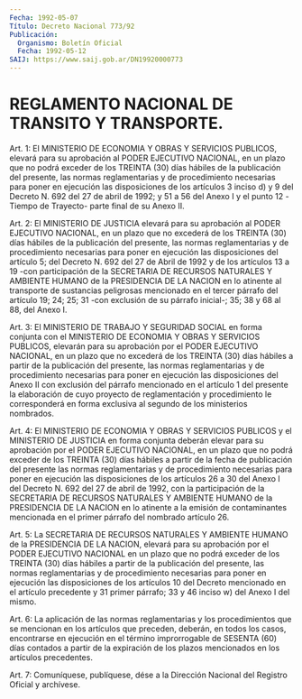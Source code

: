```yaml
---
Fecha: 1992-05-07
Título: Decreto Nacional 773/92
Publicación:
  Organismo: Boletín Oficial
  Fecha: 1992-05-12
SAIJ: https://www.saij.gob.ar/DN19920000773
---
```

# REGLAMENTO NACIONAL DE TRANSITO Y TRANSPORTE.

<a id="1"></a>
Art.  1: El MINISTERIO DE ECONOMIA Y OBRAS Y SERVICIOS PUBLICOS, elevará  para  su  aprobación  al PODER  EJECUTIVO  NACIONAL, en un plazo que no podrá exceder de los  TREINTA  (30) días hábiles de la publicación  del  presente,  las  normas  reglamentarias    y    de procedimiento  necesarias para poner en ejecución las disposiciones de los artículos 3 inciso d) y 9 del Decreto N. 692 del 27 de abril de 1992; y 51 a 56  del  Anexo I y el punto 12 -Tiempo de Trayecto- parte final de su Anexo II.

<a id="2"></a>
Art. 2: El MINISTERIO DE JUSTICIA elevará para su aprobación al PODER  EJECUTIVO  NACIONAL,  en  un  plazo  que  no excederá de los TREINTA  (30)  días  hábiles  de  la publicación del presente,  las normas reglamentarias y de procedimiento  necesarias  para poner en ejecución las disposiciones del artículo 5; del Decreto  N. 692 del 27  de  Abril de 1992 y de los artículos 13 a 19 -con participación de la SECRETARIA  DE  RECURSOS  NATURALES  Y  AMBIENTE HUMANO de la PRESIDENCIA  DE  LA  NACION  en  lo  atinente  al  transporte    de sustancias  peligrosas mencionado en el tercer párrafo del artículo 19; 24; 25; 31  -con  exclusión de su párrafo inicial-; 35; 38 y 68 al 88, del Anexo I.

<a id="3"></a>
Art.  3:  El MINISTERIO DE TRABAJO Y SEGURIDAD SOCIAL en forma conjunta  con  el  MINISTERIO  DE  ECONOMIA  Y  OBRAS  Y  SERVICIOS PUBLICOS, elevarán  para  su  aprobación  por  el  PODER  EJECUTIVO NACIONAL,  en  un  plazo  que  no excederá de los TREINTA (30) días hábiles  a  partir  de  la publicación  del  presente,  las  normas reglamentarias  y  de  procedimiento    necesarias  para  poner  en ejecución las disposiciones del Anexo II  con exclusión del párrafo mencionado  en el artículo 1 del presente la  elaboración  de  cuyo proyecto de reglamentación  y  procedimiento  le  corresponderá  en forma    exclusiva    al  segundo  de  los  ministerios  nombrados.

<a id="4"></a>
Art. 4: El MINISTERIO DE ECONOMIA Y OBRAS Y SERVICIOS PUBLICOS y el MINISTERIO  DE  JUSTICIA en forma conjunta deberán elevar para su aprobación por el PODER  EJECUTIVO  NACIONAL, en un plazo que no podrá  exceder  de los TREINTA (30) días hábiles  a  partir  de  la fecha de publicación  del  presente  las normas reglamentarias y de procedimiento necesarias para poner en  ejecución las disposiciones de los artículos 26 a 30 del Anexo I del  Decreto  N. 692 del 27 de abril  de  1992,  con la participación de la SECRETARIA DE RECURSOS NATURALES Y AMBIENTE  HUMANO  de  la PRESIDENCIA DE LA NACION en lo atinente  a la emisión de contaminantes  mencionada  en  el  primer párrafo del nombrado artículo 26.

<a id="5"></a>
Art.  5: La SECRETARIA DE RECURSOS NATURALES Y AMBIENTE HUMANO de la PRESIDENCIA  DE  LA NACION, elevará para su aprobación por el PODER EJECUTIVO NACIONAL  en  un  plazo que no podrá exceder de los TREINTA (30) días hábiles a partir  de la publicación del presente, las normas reglamentarias y de procedimiento  necesarias para poner en  ejecución  las disposiciones de los artículos  10  del  Decreto mencionado en el  artículo  precedente y 31 primer párrafo; 33 y 46 inciso w) del Anexo I del mismo.

<a id="6"></a>
Art.  6:  La  aplicación  de  las  normas reglamentarias y los procedimientos  que  se  mencionan en los artículos  que  preceden, deberán,  en  todos  los casos,  encontrarse  en  ejecución  en  el término improrrogable  de SESENTA (60) días contados a partir de la expiración de los plazos  mencionados en los artículos precedentes.

<a id="7"></a>
Art.  7: Comuníquese, publíquese, dése a la Dirección Nacional del Registro Oficial y archívese.